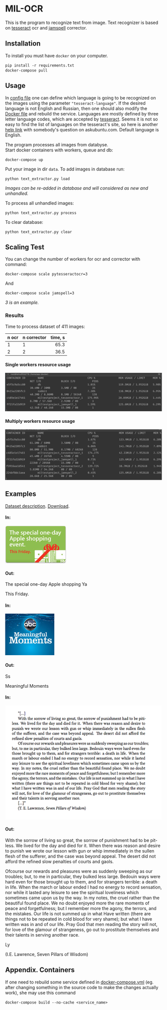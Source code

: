 # MIL-OCR

This is the program to recognize text from image.
Text recognizer is based on [tesseract](https://github.com/tesseract-ocr/tesseract) ocr and [jamspell](https://github.com/bakwc/JamSpell) corrector.  

## Installation

To install you must have `docker` on your computer.  

```
pip install -r requirements.txt
docker-compose pull
```

## Usage

In [config file](config.json) one can define which language is going to be recognized on the images using the parameter `"tesseract-language"`.
If the desired language is not English and Russian, then one should also modify the [Docker file](./tesseract/Dockerfile) and rebuild the service.
Languages are mostly defined by three letter language codes, which are accepted by [tesseract](https://github.com/tesseract-ocr/tesseract).
Seems it is not so easy to find the list of languages on the tesseract's site, so here is another [help link](https://askubuntu.com/questions/793634/how-do-i-install-a-new-language-pack-for-tesseract-on-16-04) with somebody's question on askubuntu.com.
Default language is English.

The program processes all images from databyse.  
Start docker containers with workers, queue and db:
```
docker-compose up
```

Put your image in dir `data`. To add images in database run:
```
python text_extractor.py load
```
*Images can be re-added in database and will considered as new and unhandled.*


To process all unhandled images:
```
python text_extractor.py process
```

To clear database:
```
python text_extractor.py clear
```

## Scaling Test

You can change the number of workers for ocr and corrector with command:
```
docker-compose scale pytesseractocr=3
```

And
```
docker-compose scale jamspell=3
```

*3 is an example.*

### Results

Time to process dataset of 411 images:

| n ocr | n corrector | time, s |
|-------|-------------|--------:|
|  1    |     1       |    65.3 |
|  2    |     2       |    36.5 |

#### Single workers resource usage

![](report_images/single_workers.jpg)

#### Multiply workers resource usage

![](report_images/multiply_workers.jpg) 


## Examples

[Dataset description](https://rrc.cvc.uab.es/?ch=1). 
[Download](https://rrc.cvc.uab.es/downloads/Challenge1_Training_Task12_Images.zip). 

#### In:

![](report_images/img_7.png) 

#### Out: 

The special one-day
Apple shopping
Ya

This Friday.

#### In:

![](report_images/img_66.png) 

#### Out: 
Ss

Meaningful
Moments

#### In:

![](report_images/img.png)    

#### Out:

With the sorrow of living so great, the sorrow of punishment had to be pit-
less. We lived for the day and died for it. When there was reason and desire to
punish we wrote our lesson with gun or whip immediately in the sullen flesh
of the sufferer, and the case was beyond appeal. The desert did not afford the
refined slow penalties of courts and gaols.

Ofcourse our rewards and pleasures were as suddenly sweeping as our troubles;
but, to me in particular, they bulked less large. Bedouin ways were hard even for
those brought up to them, and for strangers terrible: a death in life. When the
march or labour ended I had no energy to record sensation, nor while it lasted
any leisure to see the spiritual loveliness which sometimes came upon us by the
way. In my notes, the cruel rather than the beautiful found place. We no doubt
enjoyed more the rare moments of peace and forgetfulness; but I remember more
the agony, the terrors, and the mistakes. Our life is not summed up in what Have
written (there are things not to be repeated in cold blood for very shame); but
what I have written was in and of our life. Pray God that men reading the story
will not, for love of the glamour of strangeness, go out to prostitute themselves
and their talents in serving another race.

Ly

(I.E. Lawrence, Seven Pillars of Wisdom)


## Appendix. Containers

If one need to rebuild some service defined in [docker-compose.yml](docker-compose.yml) (eg. after changing something in the source code to make the changes actually work), she may use this command
```
docker-compose build --no-cache <service_name>
```
